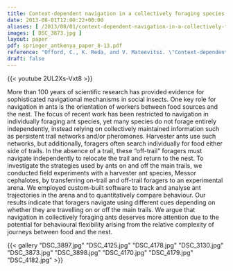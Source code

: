 ```yaml
---
title: Context-dependent navigation in a collectively foraging species of ant, Messor cephalotes
date: 2013-08-01T12:00:22+00:00
aliases: [ /2013/08/01/context-dependent-navigation-in-a-collectively-foraging-species-of-ant-messor-cephalotes/ ]
images: [ DSC_3873.jpg ]
layout: paper
pdf: springer_antkenya_paper_8-13.pdf
reference: "Offord, C., K. Reda, and V. Mateevitsi. \"Context-dependent navigation in a collectively foraging species of ant, Messor cephalotes.\" Insectes sociaux 60, no. 3 (2013): 361-368."
draft: false
---
```

{{< youtube 2UL2Xs-Vxt8 >}}

More than 100 years of scientific research has provided evidence for sophisticated navigational mechanisms in social insects. One key role for navigation in ants is the orientation of workers between food sources and the nest. The focus of recent work has been restricted to navigation in individually foraging ant species, yet many species do not forage entirely independently, instead relying on collectively maintained information such as persistent trail networks and/or pheromones. Harvester ants use such networks, but additionally, foragers often search individually for food either side of trails. In the absence of a trail, these “off-trail” foragers must navigate independently to relocate the trail and return to the nest. To investigate the strategies used by ants on and off the main trails, we conducted field experiments with a harvester ant species, Messor cephalotes, by transferring on-trail and off-trail foragers to an experimental arena. We employed custom-built software to track and analyse ant trajectories in the arena and to quantitatively compare behaviour. Our results indicate that foragers navigate using different cues depending on whether they are travelling on or off the main trails. We argue that navigation in collectively foraging ants deserves more attention due to the potential for behavioural flexibility arising from the relative complexity of journeys between food and the nest.

{{< gallery "DSC_3897.jpg" "DSC_4125.jpg" "DSC_4178.jpg" "DSC_3130.jpg" "DSC_3873.jpg" "DSC_3898.jpg" "DSC_4170.jpg" "DSC_4179.jpg" "DSC_4182.jpg" >}}
